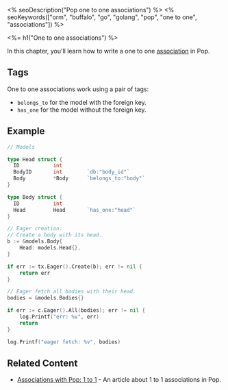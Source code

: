 <% seoDescription("Pop one to one associations") %>
<% seoKeywords(["orm", "buffalo", "go", "golang", "pop", "one to one", "associations"]) %>

<%= h1("One to one associations") %>

In this chapter, you'll learn how to write a one to one [association](/en/docs/db/relations/) in Pop.

## Tags

One to one associations work using a pair of tags:
* `belongs_to` for the model with the foreign key.
* `has_one` for the model without the foreign key.

## Example

```go
// Models

type Head struct {
  ID           int
  BodyID       int        `db:"body_id"`
  Body         *Body      `belongs_to:"body"`
}

type Body struct {
  ID           int
  Head         Head       `has_one:"head"`
}
```

```go
// Eager creation:
// Create a body with its head.
b := &models.Body{
    Head: models.Head{},
}

if err := tx.Eager().Create(b); err != nil {
    return err
}
```

```go
// Eager fetch all bodies with their head.
bodies = &models.Bodies{}

if err := c.Eager().All(bodies); err != nil {
    log.Printf("err: %v", err)
    return
}

log.Printf("eager fetch: %v", bodies)
```

## Related Content

* [Associations with Pop: 1 to 1](https://blog.gobuffalo.io/associations-with-pop-1-to-1-592f02e2bdd8) - An article about 1 to 1 associations in Pop.